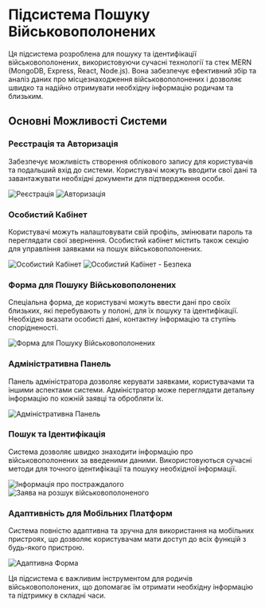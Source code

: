 # Підсистема Пошуку Військовополонених

Ця підсистема розроблена для пошуку та ідентифікації військовополонених, використовуючи сучасні технології та стек MERN (MongoDB, Express, React, Node.js). Вона забезпечує ефективний збір та аналіз даних про місцезнаходження військовополонених і дозволяє швидко та надійно отримувати необхідну інформацію родичам та близьким.

## Основні Можливості Системи

### Реєстрація та Авторизація
Забезпечує можливість створення облікового запису для користувачів та подальший вхід до системи. Користувачі можуть вводити свої дані та завантажувати необхідні документи для підтвердження особи.

![Реєстрація](https://i.imgur.com/tLtFoPc.png)
![Авторизація](https://i.imgur.com/cJ6ofCO.png)

### Особистий Кабінет
Користувачі можуть налаштовувати свій профіль, змінювати пароль та переглядати свої звернення. Особистий кабінет містить також секцію для управління заявками на пошук військовополонених.

![Особистий Кабінет](https://i.imgur.com/NydFZTn.png)
![Особистий Кабінет - Безпека](https://i.imgur.com/6MV9v18.png)

### Форма для Пошуку Військовополонених
Спеціальна форма, де користувачі можуть ввести дані про своїх близьких, які перебувають у полоні, для їх пошуку та ідентифікації. Необхідно вказати особисті дані, контактну інформацію та ступінь спорідненості.

![Форма для Пошуку Військовополонених](https://i.imgur.com/pEF6D1u.png)

### Адміністративна Панель
Панель адміністратора дозволяє керувати заявками, користувачами та іншими аспектами системи. Адміністратор може переглядати детальну інформацію по кожній заявці та обробляти їх.

![Адміністративна Панель](https://i.imgur.com/NydFZTn.png)

### Пошук та Ідентифікація
Система дозволяє швидко знаходити інформацію про військовополонених за введеними даними. Використовуються сучасні методи для точного ідентифікації та пошуку необхідної інформації.

![Інформація про постраждалого](https://i.imgur.com/pEF6D1u.png)
![Заява на розшук військовополоненого](https://i.imgur.com/CoAU1Uj.png)

### Адаптивність для Мобільних Платформ
Система повністю адаптивна та зручна для використання на мобільних пристроях, що дозволяє користувачам мати доступ до всіх функцій з будь-якого пристрою.

![Адаптивна Форма](https://i.imgur.com/2rglRWr.png)

Ця підсистема є важливим інструментом для родичів військовополонених, що допомагає їм отримати необхідну інформацію та підтримку в складні часи.
